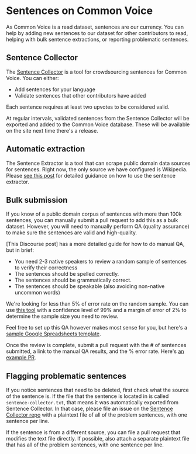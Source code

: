 # Sentences on Common Voice

As Common Voice is a read dataset, sentences are our currency. You can help by adding new sentences to our dataset for other contributors to read, helping with bulk sentence extractions, or reporting problematic sentences.

## Sentence Collector

The [Sentence Collector](https://commonvoice.mozilla.org/sentence-collector/) is a tool for crowdsourcing sentences for Common Voice. You can either:

- Add sentences for your language
- Validate sentences that other contributors have added

Each sentence requires at least two upvotes to be considered valid.

At regular intervals, validated sentences from the Sentence Collector will be exported and added to the Common Voice database. These will be available on the site next time there's a release.

## Automatic extraction

The Sentence Extractor is a tool that can scrape public domain data sources for sentences. Right now, the only source we have configured is Wikipedia. Please [see this post](https://discourse.mozilla.org/t/sentence-extractor-current-status-and-workflow-summary/62332) for detailed guidance on how to use the sentence extractor.

## Bulk submission

If you know of a public domain corpus of sentences with more than 100k sentences, you can manually submit a pull request to add this as a bulk dataset. However, you will need to manually perform QA (quality assurance) to make sure the sentences are valid and high-quality.

[This Discourse post] has a more detailed guide for how to do manual QA, but in brief:

- You need 2-3 native speakers to review a random sample of sentences to verify their correctness
- The sentences should be spelled correctly.
- The sentences should be grammatically correct.
- The sentences should be speakable (also avoiding non-native uncommon words)

We're looking for less than 5% of error rate on the random sample. You can use [this tool](https://www.surveymonkey.com/mp/sample-size-calculator/) with a confidence level of 99% and a margin of error of 2% to determine the sample size you need to review.

Feel free to set up this QA however makes most sense for you, but here's a [sample Google Spreadsheets template](https://docs.google.com/spreadsheets/d/1dJpysfcwmUwR4oJuw5ttGcUFYLeTbmn50Fpufz9qx-8/edit#gid=0).

Once the review is complete, submit a pull request with the # of sentences submitted, a link to the manual QA results, and the % error rate. Here's [an example PR](https://github.com/mozilla/common-voice/pull/2873).

## Flagging problematic sentences

If you notice sentences that need to be deleted, first check what the source of the sentence is. If the file that the sentence is located in is called `sentence-collector.txt`, that means it was automatically exported from Sentence Collector. In that case, please file an issue on the [Sentence Collector repo](https://github.com/Common-Voice/sentence-collector/) with a plaintext file of all of the problem sentences, with one sentence per line.

If the sentence is from a different source, you can file a pull request that modifies the text file directly. If possible, also attach a separate plaintext file that has all of the problem sentences, with one sentence per line.
